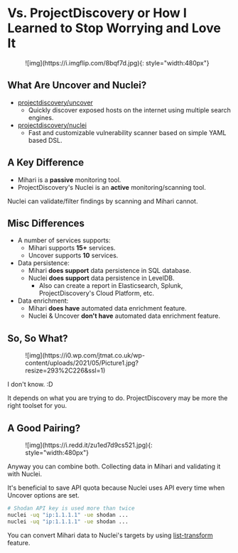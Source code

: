 # Vs. ProjectDiscovery or How I Learned to Stop Worrying and Love It

<figure markdown>
  ![img](https://i.imgflip.com/8bqf7d.jpg){: style="width:480px"}
</figure>

## What Are Uncover and Nuclei?

- [projectdiscovery/uncover](https://github.com/projectdiscovery/uncover)
  - Quickly discover exposed hosts on the internet using multiple search engines.
- [projectdiscovery/nuclei](https://github.com/projectdiscovery/nuclei)
  - Fast and customizable vulnerability scanner based on simple YAML based DSL.

## A Key Difference

- Mihari is a **passive** monitoring tool.
- ProjectDiscovery's Nuclei is an **active** monitoring/scanning tool.

Nuclei can validate/filter findings by scanning and Mihari cannot.

## Misc Differences

- A number of services supports:
  - Mihari supports **15+** services.
  - Uncover supports **10** services.
- Data persistence:
  - Mihari **does support** data persistence in SQL database.
  - Nuclei **does support** data persistence in LevelDB.
    - Also can create a report in Elasticsearch, Splunk, ProjectDiscovery's Cloud Platform, etc.
- Data enrichment:
  - Mihari **does have** automated data enrichment feature.
  - Nuclei & Uncover **don't have** automated data enrichment feature.

## So, So What?

<figure markdown>
  ![img](https://i0.wp.com/jtmat.co.uk/wp-content/uploads/2021/05/Picture1.jpg?resize=293%2C226&ssl=1)
</figure>

I don't know. :D

It depends on what you are trying to do. ProjectDiscovery may be more the right toolset for you.

## A Good Pairing?

<figure markdown>
  ![img](https://i.redd.it/zu1ed7d9cs521.jpg){: style="width:480px"}
</figure>

Anyway you can combine both. Collecting data in Mihari and validating it with Nuclei.

It's beneficial to save API quota because Nuclei uses API every time when Uncover options are set.

```bash
# Shodan API key is used more than twice
nuclei -uq "ip:1.1.1.1" -ue shodan ...
nuclei -uq "ip:1.1.1.1" -ue shodan ...
```

You can convert Mihari data to Nuclei's targets by using [list-transform](https://ninoseki.github.io/mihari/usage/#search-with-transformation) feature.
